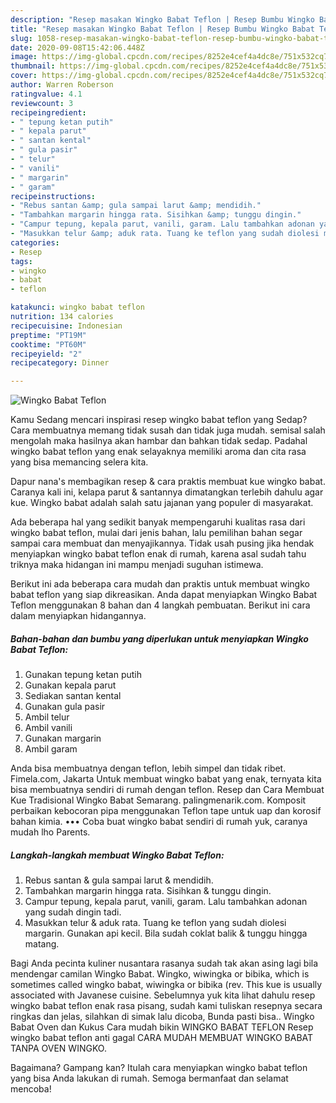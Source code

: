```yaml
---
description: "Resep masakan Wingko Babat Teflon | Resep Bumbu Wingko Babat Teflon Yang Enak Dan Mudah"
title: "Resep masakan Wingko Babat Teflon | Resep Bumbu Wingko Babat Teflon Yang Enak Dan Mudah"
slug: 1058-resep-masakan-wingko-babat-teflon-resep-bumbu-wingko-babat-teflon-yang-enak-dan-mudah
date: 2020-09-08T15:42:06.448Z
image: https://img-global.cpcdn.com/recipes/8252e4cef4a4dc8e/751x532cq70/wingko-babat-teflon-foto-resep-utama.jpg
thumbnail: https://img-global.cpcdn.com/recipes/8252e4cef4a4dc8e/751x532cq70/wingko-babat-teflon-foto-resep-utama.jpg
cover: https://img-global.cpcdn.com/recipes/8252e4cef4a4dc8e/751x532cq70/wingko-babat-teflon-foto-resep-utama.jpg
author: Warren Roberson
ratingvalue: 4.1
reviewcount: 3
recipeingredient:
- " tepung ketan putih"
- " kepala parut"
- " santan kental"
- " gula pasir"
- " telur"
- " vanili"
- " margarin"
- " garam"
recipeinstructions:
- "Rebus santan &amp; gula sampai larut &amp; mendidih."
- "Tambahkan margarin hingga rata. Sisihkan &amp; tunggu dingin."
- "Campur tepung, kepala parut, vanili, garam. Lalu tambahkan adonan yang sudah dingin tadi."
- "Masukkan telur &amp; aduk rata. Tuang ke teflon yang sudah diolesi margarin. Gunakan api kecil. Bila sudah coklat balik &amp; tunggu hingga matang."
categories:
- Resep
tags:
- wingko
- babat
- teflon

katakunci: wingko babat teflon 
nutrition: 134 calories
recipecuisine: Indonesian
preptime: "PT19M"
cooktime: "PT60M"
recipeyield: "2"
recipecategory: Dinner

---
```



![Wingko Babat Teflon](https://img-global.cpcdn.com/recipes/8252e4cef4a4dc8e/751x532cq70/wingko-babat-teflon-foto-resep-utama.jpg)

Kamu Sedang mencari inspirasi resep wingko babat teflon yang Sedap? Cara membuatnya memang tidak susah dan tidak juga mudah. semisal salah mengolah maka hasilnya akan hambar dan bahkan tidak sedap. Padahal wingko babat teflon yang enak selayaknya memiliki aroma dan cita rasa yang bisa memancing selera kita.

Dapur nana&#39;s membagikan resep &amp; cara praktis membuat kue wingko babat. Caranya kali ini, kelapa parut &amp; santannya dimatangkan terlebih dahulu agar kue. Wingko babat adalah salah satu jajanan yang populer di masyarakat.

Ada beberapa hal yang sedikit banyak mempengaruhi kualitas rasa dari wingko babat teflon, mulai dari jenis bahan, lalu pemilihan bahan segar sampai cara membuat dan menyajikannya. Tidak usah pusing jika hendak menyiapkan wingko babat teflon enak di rumah, karena asal sudah tahu triknya maka hidangan ini mampu menjadi suguhan istimewa.


Berikut ini ada beberapa cara mudah dan praktis untuk membuat wingko babat teflon yang siap dikreasikan. Anda dapat menyiapkan Wingko Babat Teflon menggunakan 8 bahan dan 4 langkah pembuatan. Berikut ini cara dalam menyiapkan hidangannya.

<!--inarticleads1-->

##### Bahan-bahan dan bumbu yang diperlukan untuk menyiapkan Wingko Babat Teflon:

1. Gunakan  tepung ketan putih
1. Gunakan  kepala parut
1. Sediakan  santan kental
1. Gunakan  gula pasir
1. Ambil  telur
1. Ambil  vanili
1. Gunakan  margarin
1. Ambil  garam


Anda bisa membuatnya dengan teflon, lebih simpel dan tidak ribet. Fimela.com, Jakarta Untuk membuat wingko babat yang enak, ternyata kita bisa membuatnya sendiri di rumah dengan teflon. Resep dan Cara Membuat Kue Tradisional Wingko Babat Semarang. palingmenarik.com. Komposit perbaikan kebocoran pipa menggunakan Teflon tape untuk uap dan korosif bahan kimia. ••• Coba buat wingko babat sendiri di rumah yuk, caranya mudah lho Parents. 

<!--inarticleads2-->

##### Langkah-langkah membuat Wingko Babat Teflon:

1. Rebus santan &amp; gula sampai larut &amp; mendidih.
1. Tambahkan margarin hingga rata. Sisihkan &amp; tunggu dingin.
1. Campur tepung, kepala parut, vanili, garam. Lalu tambahkan adonan yang sudah dingin tadi.
1. Masukkan telur &amp; aduk rata. Tuang ke teflon yang sudah diolesi margarin. Gunakan api kecil. Bila sudah coklat balik &amp; tunggu hingga matang.


Bagi Anda pecinta kuliner nusantara rasanya sudah tak akan asing lagi bila mendengar camilan Wingko Babat. Wingko, wiwingka or bibika, which is sometimes called wingko babat, wiwingka or bibika (rev. This kue is usually associated with Javanese cuisine. Sebelumnya yuk kita lihat dahulu resep wingko babat teflon enak rasa pisang, sudah kami tuliskan resepnya secara ringkas dan jelas, silahkan di simak lalu dicoba, Bunda pasti bisa.. Wingko Babat Oven dan Kukus Cara mudah bikin WINGKO BABAT TEFLON Resep wingko babat teflon anti gagal CARA MUDAH MEMBUAT WINGKO BABAT TANPA OVEN WINGKO. 

Bagaimana? Gampang kan? Itulah cara menyiapkan wingko babat teflon yang bisa Anda lakukan di rumah. Semoga bermanfaat dan selamat mencoba!
